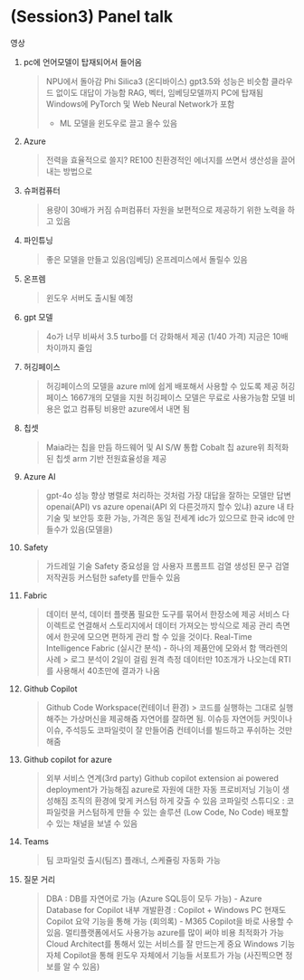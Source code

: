 # (Session3) Panel talk

영상

1. pc에 언어모델이 탑재되어서 들어옴
   >NPU에서 돌아감
   > Phi Silica3 (온디바이스)
   >  gpt3.5와 성능은 비슷함
   > 클라우드 없이도 대답이 가능함
   > RAG, 벡터, 임베딩모델까지 PC에 탑재됨
   > Windows에 PyTorch 및 Web Neural Network가 포함
   > - ML 모델을 윈도우로 끌고 올수 있음
2. Azure
   > 전력을 효율적으로 쓸지?
   > RE100
   > 친환경적인 에너지를 쓰면서 생산성을 끌어내는 방법으로
3. 슈퍼컴퓨터
   > 용량이 30배가 커짐
   > 슈퍼컴퓨터 자원을 보편적으로 제공하기 위한 노력을 하고 있음
4. 파인튜닝
   > 좋은 모델을 만들고 있음(임베딩)
   > 온프레미스에서 돌릴수 있음
5. 온프렘
   > 윈도우 서버도 출시될 예정
6. gpt 모델
   > 4o가 너무 비싸서 3.5 turbo를 더 강화해서 제공 (1/40 가격)
   > 지금은 10배 차이까지 줄임
7. 허깅페이스
   > 허깅페이스의 모델을 azure ml에 쉽게 배포해서 사용할 수 있도록 제공
   > 허깅페이스 1667개의 모델을 지원
   > 허깅페이스 모델은 무료로 사용가능함
   > 모델 비용은 없고 컴퓨팅 비용만 azure에서 내면 됨
8. 칩셋
   > Maia라는 칩을 만듬
   > 하드웨어 및 AI S/W 통합
   > Cobalt 칩
   > azure위 최적화된 칩셋
   > arm 기반 전원효율성을 제공
9. Azure AI
   > gpt-4o 성능 향상
   > 병렬로 처리하는 것처럼
   > 가장 대답을 잘하는 모델만 답변
   > openai(API) vs azure openai(API 외 다른것까지 할수 있냐)
   > azure 내 타 기술 및 보안등 호환 가능, 가격은 동일
   > 전세계 idc가 있으므로 한국 idc에 만들수가 있음(모델을)
10. Safety
    > 가드레일 기술
    > Safety 중요성을 암
    > 사용자 프롬프트 검열
    > 생성된 문구 검열
    > 저작권등
    > 커스텀한 safety를 만들수 있음
11. Fabric
    > 데이터 분석, 데이터 플랫폼
    > 필요한 도구를 묶어서 한장소에 제공
    > 서비스 다이렉트로 연결해서 스토리지에서 데이터 가져오는 방식으로 제공
    > 관리 측면에서 한곳에 모으면 편하게 관리 할 수 있을 것이다.
    > Real-Time Intelligence Fabric (실시간 분석) - 하나의 제품안에 모와서 함
    > 맥라렌의 사례 > 로그 분석이 2일이 걸림
    > 원격 측정 데이터만 10조개가 나오는데 RTI를 사용해서 40초만에 결과가 나옴
12. Github Copilot
    > Github Code Workspace(컨테이너 환경) > 코드를 실행하는 그대로 실행해주는 가상머신을 제공해줌
    > 자연어를 잘하면 됨. 이슈등 자연어등
    > 커밋이나 이슈, 주석등도 코파일럿이 잘 만들어줌
    > 컨테이너를 빌드하고 푸쉬하는 것만 해줌
13. Github copilot for azure
    > 외부 서비스 연계(3rd party)
    > Github copilot extension
    > ai powered deployment가 가능해짐
    > azure로 자원에 대한 자동 프로비저닝 기능이 생성해짐
    > 조직의 환경에 맞게 커스텀 하게 갖출 수 있음
    > 코파일럿 스튜디오 : 코파일럿을 커스텀하게 만들 수 있는 솔루션 (Low Code, No Code)
    > 배포할 수 있는 채널을 보낼 수 있음
14. Teams
    > 팀 코파일럿 출시(팀즈)
    > 플래너, 스케쥴링 자동화 가능
15. 질문 거리
    > DBA : DB를 자연어로 가능 (Azure SQL등이 모두 가능) - Azure Database for Copilot
    > 내부 개발환경 : Copilot + Windows PC
    > 현재도 Copilot 요약 기능을 통해 가능 (회의록) - M365 Copilot을 바로 사용할 수 있음. 멀티플랫폼에서도 사용가능
    > azure를 많이 써야 비용 최적화가 가능
    > Cloud Architect를 통해서 있는 서비스를 잘 만드는게 중요
    > Windows 기능 자체 Copilot을 통해 윈도우 자체에서 기능들 서포트가 가능 (사진찍으면 정보를 알 수 있음)
   







   
